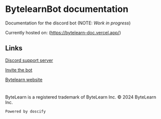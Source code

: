 # BytelearnBot documentation
Documentation for the discord bot (NOTE: *Work in progress*)

Currently hosted on: (https://bytelearn-doc.vercel.app/)

## Links

[Discord support server](https://discord.gg/jJMNGkQGnT)

[Invite the bot](https://discord.com/oauth2/authorize?client_id=1212368275519053824&permissions=534726962688&scope=bot)

[Bytelearn website](https://bytelearn.com)
# 
ByteLearn is a registered trademark of ByteLearn Inc.
© 2024 ByteLearn Inc.

`Powered by doscify`
